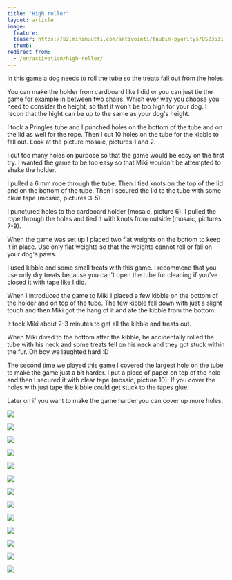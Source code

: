 ```yaml
---
title: "High roller"
layout: article
image:
  feature:
  teaser: https://b2.minimuutti.com/aktivointi/tuubin-pyoritys/DS23531-245px.jpg
  thumb:
redirect_from:
  - /en/activation/high-roller/
---
```


In this game a dog needs to roll the tube so the treats fall out from the holes.

You can make the holder from cardboard like I did or you can just tie the game for example in between two chairs.
Which ever way you choose you need to consider the height, so that it won't be too high for your dog. I recon that the hight can be up to the same as your dog's height.

I took a Pringles tube and I punched holes on the bottom of the tube and on the lid as well for the rope. Then I cut 10 holes on the tube for the kibble to fall out. Look at the picture mosaic, pictures 1 and 2.

I cut too many holes on purpose so that the game would be easy on the first try. I wanted the game to be too easy so that Miki wouldn't be attempted to shake the holder.

I pulled a 6 mm rope through the tube. Then I tied knots on the top of the lid and on the bottom of the tube. Then I secured the lid to the tube with some clear tape (mosaic, pictures 3-5).

I punctured holes to the cardboard holder (mosaic, picture 6). I pulled the rope through the holes and tied it with knots from outside (mosaic, pictures 7-9).

When the game was set up I placed two flat weights on the bottom to keep it in place. Use only flat weights so that the weights cannot roll or fall on your dog's paws.

I used kibble and some small treats with this game. I recommend that you use only dry treats because you can't open the tube for cleaning if you've closed it with tape like I did.

When I introduced the game to Miki I placed a few kibble on the bottom of the holder and on top of the tube. The few kibble fell down with just a slight touch and then Miki got the hang of it and ate the kibble from the bottom.

It took Miki about 2-3 minutes to get all the kibble and treats out.

When Miki dived to the bottom after the kibble, he accidentally rolled the tube with his neck and some treats fell on his neck and they got stuck within the fur. Oh boy we laughted hard :D

The second time we played this game I covered the largest hole on the tube to make the game just a bit harder. I put a piece of paper on top of the hole and then I secured it with clear tape (mosaic, picture 10). If you cover the holes with just tape the kibble could get stuck to the tapes glue.

Later on if you want to make the game harder you can cover up more holes.

![](https://b2.minimuutti.com/aktivointi/tuubin-pyoritys/DS23426-800px.jpg)

![](https://b2.minimuutti.com/aktivointi/tuubin-pyoritys/DS23476-800px.jpg)

![](https://b2.minimuutti.com/aktivointi/tuubin-pyoritys/DS23447-800px.jpg)

![](https://b2.minimuutti.com/aktivointi/tuubin-pyoritys/DS23474-800px.jpg)

![](https://b2.minimuutti.com/aktivointi/tuubin-pyoritys/DS23525-800px.jpg)

![](https://b2.minimuutti.com/aktivointi/tuubin-pyoritys/DS23522-800px.jpg)

![](https://b2.minimuutti.com/aktivointi/tuubin-pyoritys/DS23506-800px.jpg)

![](https://b2.minimuutti.com/aktivointi/tuubin-pyoritys/DS24052-800px.jpg)

![](https://b2.minimuutti.com/aktivointi/tuubin-pyoritys/DS24086-800px.jpg)

![](https://b2.minimuutti.com/aktivointi/tuubin-pyoritys/DS24082-800px.jpg)

![](https://b2.minimuutti.com/aktivointi/tuubin-pyoritys/DS24121-800px.jpg)

![](https://b2.minimuutti.com/aktivointi/tuubin-pyoritys/DS24036-800px.jpg)

![](https://b2.minimuutti.com/aktivointi/tuubin-pyoritys/xx-kollaasi-800px.jpg)
